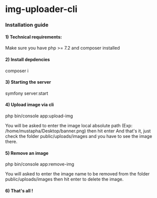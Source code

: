 # img-uploader-cli
### Installation guide

#### 1) Technical requirements:
  Make sure you have php >= 7.2 and composer installed 

#### 2) Install depdencies
  composer i
  
#### 3) Starting the server 
  symfony server:start
  
#### 4) Upload image via cli
  php bin/console app:upload-img 
  
  You will be asked to enter the image local absolute path (Exp: /home/mustapha/Desktop/banner.png) then hit enter
  And that's it, just check the folder public/uploads/images and you have to see the image there.
  
#### 5) Remove an image 
  php bin/console app:remove-img 
  
  You will asked to enter the image name to be removed from the folder public/uploads/images then hit enter to delete the image.
  
#### 6) That's all !
